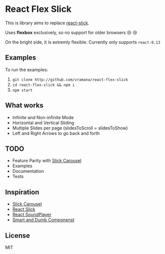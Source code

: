 React Flex Slick
================

This is library aims to replace [react-slick][react-slick].

Uses **flexbox** exclusively, so no support for older browsers :cry: :cry:

On the bright side, it is extremly flexible. Currently only supports `react-0.13`

## Examples

To run the examples:

1. `git clone http://github.com/vramana/react-flex-slick`
2. `cd react-flex-slick && npm i`
3. `npm start`

## What works

- Infinite and Non-infinite Mode
- Horizontal and Vertical Sliding
- Multiple Slides per page (slidesToScroll = slidesToShow)
- Left and Right Arrows to go back and forth

## TODO

- Feature Parity with [Slick Carousel][slick]
- Examples
- Documentation
- Tests

## Inspiration

- [Slick Carousel][slick]
- [React Slick][react-slick]
- [React SoundPlayer][react-soundplayer]
- [Smart and Dumb Componenst][smart-dumb]

## License

MIT

[react-slick]: https://github.com/akiran/react-slick
[react-soundplayer]: https://github.com/soundblogs/react-soundplayer
[smart-dumb]: https://medium.com/@dan_abramov/smart-and-dumb-components-7ca2f9a7c7d0
[slick]: https://github.com/kenwheeler/slick
